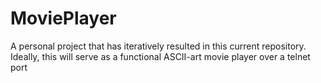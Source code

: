# MoviePlayer
A personal project that has iteratively resulted in this current repository. Ideally, this will serve as a functional ASCII-art movie player over a telnet port
